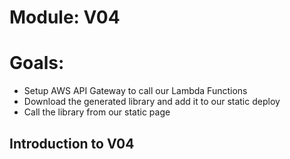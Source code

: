 # Module: V04
# Goals: 
* Setup AWS API Gateway to call our Lambda Functions
* Download the generated library and add it to our static deploy
* Call the library from our static page

## Introduction to V04
